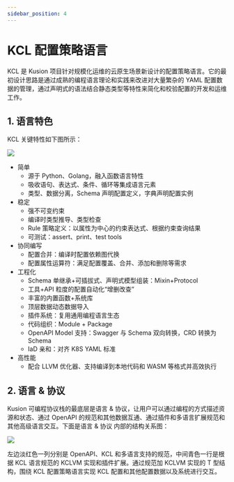 ```yaml
---
sidebar_position: 4
---
```


# KCL 配置策略语言

KCL 是 Kusion 项目针对规模化运维的云原生场景新设计的配置策略语言。它的最初设计思路是通过成熟的编程语言理论和实践来改进对大量繁杂的 YAML 配置数据的管理，通过声明式的语法结合静态类型等特性来简化和校验配置的开发和运维工作。

## 1. 语言特色

KCL 关键特性如下图所示：

![](/img/docs/user_docs/concepts/kcl-capability-01.png)

- 简单
  - 源于 Python、Golang，融入函数语言特性
  - 吸收语句、表达式、条件、循环等集成语言元素
  - 类型、数据分离，Schema 声明配置定义，字典声明配置实例
- 稳定
  - 强不可变约束
  - 编译时类型推导、类型检查
  - Rule 策略定义：以属性为中心的约束表达式、根据约束查询结果
  - 可测试：assert、print、test tools
- 协同编写
  - 配置合并：编译时配置依赖图代换
  - 配置属性运算符：满足配置覆盖、合并、添加和删除等需求
- 工程化
  - Schema 单继承+可插拔式、声明式模型组装：Mixin+Protocol
  - 工具+API 粒度的配置自动化“增删改查”
  - 丰富的内置函数+系统库
  - 顶层数据动态数据导入
  - 插件系统：复用通用编程语言生态
  - 代码组织：Module + Package
  - OpenAPI Model 支持：Swagger 与 Schema 双向转换，CRD 转换为 Schema
  - IaD 亲和：对齐 K8S YAML 标准
- 高性能
  - 配合 LLVM 优化器、支持编译到本地代码和 WASM 等格式并高效执行

## 2. 语言 & 协议

Kusion 可编程协议栈的最底层是语言 & 协议，让用户可以通过编程的方式描述资源和状态、通过 OpenAPI 的规范和其他数据互通、通过插件和多语言扩展规范和其他高级语言交互。下面是语言 & 协议 内部的结构关系图：

![](/img/docs/user_docs/concepts/iac-arch-lang.png)

左边淡红色一列分别是 OpenAPI、KCL 和多语言支持的规范，中间青色一行是根据 KCL 语言规范的 KCLVM 实现和插件扩展。通过规范加 KCLVM 实现的 T 型结构，围绕 KCL 配置策略语言实现 KCL 配置和其他配置数据以及系统进行交互。

